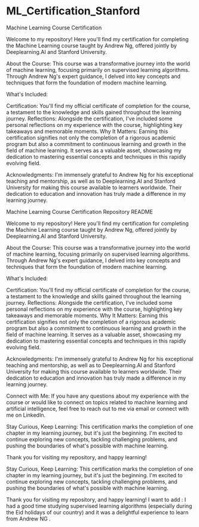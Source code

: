 # ML_Certification_Stanford
Machine Learning Course Certification 

Welcome to my repository! Here you'll find my certification for completing the Machine Learning course taught by Andrew Ng, offered jointly by Deeplearning.AI and Stanford University.

About the Course:
This course was a transformative journey into the world of machine learning, focusing primarily on supervised learning algorithms. Through Andrew Ng's expert guidance, I delved into key concepts and techniques that form the foundation of modern machine learning.

What's Included:

Certification: You'll find my official certificate of completion for the course, a testament to the knowledge and skills gained throughout the learning journey.
Reflections: Alongside the certification, I've included some personal reflections on my experience with the course, highlighting key takeaways and memorable moments.
Why It Matters:
Earning this certification signifies not only the completion of a rigorous academic program but also a commitment to continuous learning and growth in the field of machine learning. It serves as a valuable asset, showcasing my dedication to mastering essential concepts and techniques in this rapidly evolving field.

Acknowledgments:
I'm immensely grateful to Andrew Ng for his exceptional teaching and mentorship, as well as to Deeplearning.AI and Stanford University for making this course available to learners worldwide. Their dedication to education and innovation has truly made a difference in my learning journey.

Machine Learning Course Certification Repository README

Welcome to my repository! Here you'll find my certification for completing the Machine Learning course taught by Andrew Ng, offered jointly by Deeplearning.AI and Stanford University.

About the Course:
This course was a transformative journey into the world of machine learning, focusing primarily on supervised learning algorithms. Through Andrew Ng's expert guidance, I delved into key concepts and techniques that form the foundation of modern machine learning.

What's Included:

Certification: You'll find my official certificate of completion for the course, a testament to the knowledge and skills gained throughout the learning journey.
Reflections: Alongside the certification, I've included some personal reflections on my experience with the course, highlighting key takeaways and memorable moments.
Why It Matters:
Earning this certification signifies not only the completion of a rigorous academic program but also a commitment to continuous learning and growth in the field of machine learning. It serves as a valuable asset, showcasing my dedication to mastering essential concepts and techniques in this rapidly evolving field.

Acknowledgments:
I'm immensely grateful to Andrew Ng for his exceptional teaching and mentorship, as well as to Deeplearning.AI and Stanford University for making this course available to learners worldwide. Their dedication to education and innovation has truly made a difference in my learning journey.

Connect with Me:
If you have any questions about my experience with the course or would like to connect on topics related to machine learning and artificial intelligence, feel free to reach out to me via email or connect with me on LinkedIn.

Stay Curious, Keep Learning:
This certification marks the completion of one chapter in my learning journey, but it's just the beginning. I'm excited to continue exploring new concepts, tackling challenging problems, and pushing the boundaries of what's possible with machine learning.

Thank you for visiting my repository, and happy learning!

Stay Curious, Keep Learning:
This certification marks the completion of one chapter in my learning journey, but it's just the beginning. I'm excited to continue exploring new concepts, tackling challenging problems, and pushing the boundaries of what's possible with machine learning.

Thank you for visiting my repository, and happy learning!
I want to add :
I had a good time studying supervised learning algorithms (especially during the Eid holidays of our country) and it was a delightful experience to learn from Andrew NG . 
